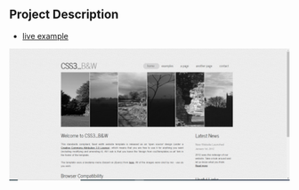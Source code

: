 ## Project Description 

* [live example](https://learning-zone.github.io/website-templates/css3-bw/)

![alt text](https://github.com/bbauska/css3-bw/blob/main/css3_bw.png?raw=true "CSS3_BW")

